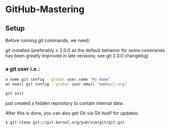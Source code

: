 # GitHub-Mastering

## Setup

Before running git commands, we need:

git installed (preferably ≥ 2.0.0 as the default behavior for some commands has been greatly improved in late versions; see git 2.0.0 changelog)

### a git user i.e.:

```bash
a name git config --global user.name "My Name"
an email git config --global user.email "me@mail.org"
```

```bash
git init
```
just created a hidden repository to contain internal data.
 
After this is done, you can also get Git via Git itself for updates:

```bash
$ git clone git://git.kernel.org/pub/scm/git/git.git
```
